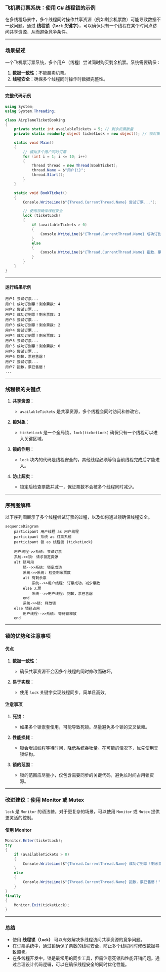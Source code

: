 ### **飞机票订票系统：使用 C# 线程锁的示例**

在多线程场景中，多个线程同时操作共享资源（例如剩余机票数）可能导致数据不一致问题。通过 **线程锁（`lock` 关键字）**，可以确保只有一个线程在某个时间点访问共享资源，从而避免竞争条件。

---

### **场景描述**

一个飞机票订票系统，多个用户（线程）尝试同时购买剩余机票。系统需要确保：
1. **数据一致性**：不能超卖机票。
2. **线程安全**：确保多个线程同时操作时数据完整性。

---

#### **完整代码示例**

```csharp
using System;
using System.Threading;

class AirplaneTicketBooking
{
    private static int availableTickets = 5; // 剩余机票数量
    private static readonly object ticketLock = new object(); // 锁对象

    static void Main()
    {
        // 模拟多个用户同时订票
        for (int i = 1; i <= 10; i++)
        {
            Thread thread = new Thread(BookTicket);
            thread.Name = $"用户{i}";
            thread.Start();
        }
    }

    static void BookTicket()
    {
        Console.WriteLine($"{Thread.CurrentThread.Name} 尝试订票...");

        // 使用锁确保线程安全
        lock (ticketLock)
        {
            if (availableTickets > 0)
            {
                Console.WriteLine($"{Thread.CurrentThread.Name} 成功订到票！剩余票数: {--availableTickets}");
            }
            else
            {
                Console.WriteLine($"{Thread.CurrentThread.Name} 抱歉，票已售罄！");
            }
        }
    }
}
```

---

#### **运行结果示例**

```plaintext
用户1 尝试订票...
用户1 成功订到票！剩余票数: 4
用户2 尝试订票...
用户2 成功订到票！剩余票数: 3
用户3 尝试订票...
用户3 成功订到票！剩余票数: 2
用户4 尝试订票...
用户4 成功订到票！剩余票数: 1
用户5 尝试订票...
用户5 成功订到票！剩余票数: 0
用户6 尝试订票...
用户6 抱歉，票已售罄！
用户7 尝试订票...
用户7 抱歉，票已售罄！
...
```

---

### **线程锁的关键点**

1. **共享资源**：
   - `availableTickets` 是共享资源，多个线程会同时访问和修改它。

2. **锁对象**：
   - `ticketLock` 是一个全局锁，`lock(ticketLock)` 确保只有一个线程可以进入关键区域。

3. **锁的作用**：
   - `lock` 块内的代码是线程安全的，其他线程必须等待当前线程完成后才能进入。

4. **防止超卖**：
   - 锁定后检查票数并减一，保证票数不会被多个线程同时减少。

---

### **序列图解释**

以下序列图展示了多个线程尝试订票的过程，以及如何通过锁确保线程安全。

```mermaid
sequenceDiagram
    participant 用户线程 as 用户线程
    participant 系统 as 订票系统
    participant 锁 as 线程锁 (ticketLock)

    用户线程->>系统: 尝试订票
    系统->>锁: 请求锁定资源
    alt 锁可用
        锁-->>系统: 锁定成功
        系统->>系统: 检查剩余票数
        alt 有剩余票
            系统-->>用户线程: 订票成功，减少票数
        else 无票
            系统-->>用户线程: 抱歉，票已售罄
        end
        系统->>锁: 释放锁
    else 锁已占用
        用户线程-->>系统: 等待锁释放
    end
```

---

### **锁的优势和注意事项**

#### **优点**
1. **数据一致性**：
   - 确保共享资源不会因多个线程的同时修改而破坏。

2. **易于实现**：
   - 使用 `lock` 关键字实现线程同步，简单且高效。

#### **注意事项**
1. **死锁**：
   - 如果多个锁嵌套使用，可能导致死锁。尽量避免多个锁的交叉依赖。

2. **性能损耗**：
   - 锁会增加线程等待时间，降低系统吞吐量。在可能的情况下，优先使用无锁结构。

3. **锁的范围**：
   - 锁的范围应尽量小，仅包含需要同步的关键代码，避免长时间占用锁资源。

---

### **改进建议：使用 Monitor 或 Mutex**

`lock` 是 `Monitor` 的语法糖。对于更复杂的场景，可以使用 `Monitor` 或 `Mutex` 提供更灵活的控制。

#### **使用 Monitor**
```csharp
Monitor.Enter(ticketLock);
try
{
    if (availableTickets > 0)
    {
        Console.WriteLine($"{Thread.CurrentThread.Name} 成功订到票！剩余票数: {--availableTickets}");
    }
    else
    {
        Console.WriteLine($"{Thread.CurrentThread.Name} 抱歉，票已售罄！");
    }
}
finally
{
    Monitor.Exit(ticketLock);
}
```

---

### **总结**

- 使用 **线程锁（`lock`）** 可以有效解决多线程访问共享资源的竞争问题。
- 在订票系统中，通过锁确保了票数的线程安全，防止多个线程同时修改数据导致超卖。
- 在多线程开发中，锁是最常用的同步工具，但需注意死锁和性能开销问题。通过合理设计代码逻辑，可以在确保线程安全的同时优化性能。
